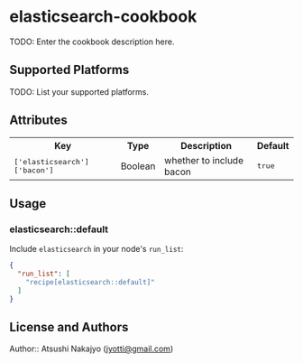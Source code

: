 # elasticsearch-cookbook

TODO: Enter the cookbook description here.

## Supported Platforms

TODO: List your supported platforms.

## Attributes

<table>
  <tr>
    <th>Key</th>
    <th>Type</th>
    <th>Description</th>
    <th>Default</th>
  </tr>
  <tr>
    <td><tt>['elasticsearch']['bacon']</tt></td>
    <td>Boolean</td>
    <td>whether to include bacon</td>
    <td><tt>true</tt></td>
  </tr>
</table>

## Usage

### elasticsearch::default

Include `elasticsearch` in your node's `run_list`:

```json
{
  "run_list": [
    "recipe[elasticsearch::default]"
  ]
}
```

## License and Authors

Author:: Atsushi Nakajyo (<jyotti@gmail.com>)
